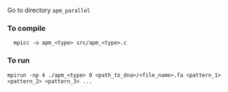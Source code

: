 Go to directory `apm_parallel`

### To compile
```
  mpicc -o apm_<type> src/apm_<type>.c 
```

### To run
```
mpirun -np 4 ./apm_<type> 0 <path_to_dna>/<file_name>.fa <pattern_1> <pattern_2> <pattern_3> ...
```
